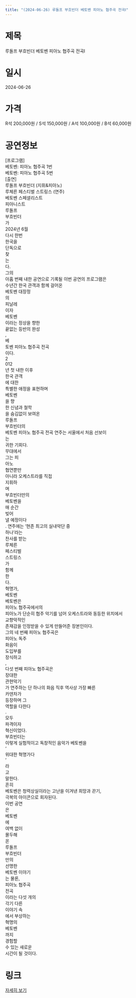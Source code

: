 ```yaml
---
title: "(2024-06-26) 루돌프 부흐빈더 베토벤 피아노 협주곡 전곡Ⅰ"
---
```


# 제목
루돌프 부흐빈더 베토벤 피아노 협주곡 전곡Ⅰ

# 일시
2024-06-26

# 가격
R석 200,000원 / S석 150,000원 / A석 100,000원 / B석 60,000원

# 공연정보
[프로그램]  
베토벤: 피아노 협주곡 1번  
베토벤: 피아노 협주곡 5번  
[출연]  
루돌프 부흐빈더 (지휘&피아노)  
루체른 페스티벌 스트링스 (연주)  
베토벤 스페셜리스트  
피아니스트  
루돌프  
부흐빈더  
가  
2024년 6월  
다시 한번  
한국을  
단독으로  
찾  
는  
다.  
그의  
아홉 번째 내한 공연으로 기록될 이번 공연의 프로그램은  
수년간 한국 관객과 함께 걸어온  
베토벤 대장정  
의  
피날레  
이자  
베토벤  
이라는 정상을 향한  
끝없는 등반의 완성  
,  
베  
토벤 피아노 협주곡 전곡  
이다.  
2  
012  
년 첫 내한 이후  
한국 관객  
에 대한  
특별한 애정을 표현하며  
베토벤  
을 향  
한 신념과 철학  
을 숨김없이 보여온  
루돌프  
부흐빈더의  
베토벤 피아노 협주곡 전곡 연주는 서울에서 처음 선보이  
는  
귀한 기회다.  
무대에서  
그는 피  
아노  
협연뿐만  
아니라 오케스트라를 직접  
지휘하  
며  
부흐빈더만의  
베토벤을  
매 순간  
빚어  
낼 예정이다  
. 연주에는 ‘현존 최고의 실내악단 중  
하나’라는  
찬사를 받는  
루체른  
페스티벌  
스트링스  
가  
함께  
한  
다.  
혁명가,  
베토벤  
베토벤은  
피아노 협주곡에서의  
피아노가 단순히 협주 악기를 넘어 오케스트라와 동등한 위치에서  
교향악적인  
존재감을 인정받을 수 있게 만들어준 장본인이다.  
그의 네 번째 피아노 협주곡은  
피아노 독주  
화음이  
도입부를  
장식하고  
,  
다섯 번째 피아노 협주곡은  
장대한  
관현악기  
가 연주하는 단 하나의 화음 직후 역사상 가장 빠른  
카덴차가  
등장하며 그  
역할을 다한다  
.  
모두  
파격이자  
혁신이었다.  
부흐빈더는  
이렇게 실험적이고 독창적인 음악가 베토벤을  
‘  
위대한 혁명가다  
’  
라  
고  
말한다.  
흔히  
베토벤은 청력상실이라는 고난을 이겨낸 희망과 끈기,  
극복의 아이콘으로 회자된다.  
이번 공연  
은  
베토벤  
에  
여백 없이  
몰두해  
온  
루돌프  
부흐빈더  
만의  
선명한  
베토벤 이야기  
는 물론,  
피아노 협주곡  
전곡  
이라는 다섯 개의  
각기 다른  
이야기 속  
에서 부상하는  
혁명의  
베토벤  
까지  
경험할  
수 있는 새로운  
시간이 될 것이다.

# 링크
[자세히 보기](https://www.sac.or.kr/site/main/show/show_view?SN=62299, "https://www.sac.or.kr/site/main/show/show_view?SN=62299")
